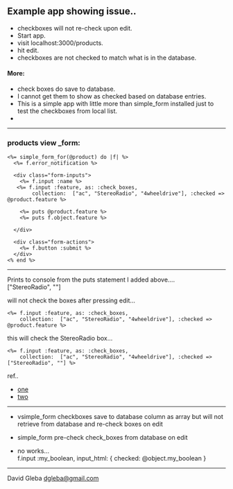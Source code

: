 
## Example app showing issue..  
	
- checkboxes will not re-check upon edit. 
 - Start app. 
 - visit localhost:3000/products. 
 - hit edit. 
 - checkboxes are not checked to match what is in the database.  



#### More:

- check boxes do save to database.  
- I cannot get them to show as checked based on database entries.
- This is a simple app with little more than simple_form installed just to test the checkboxes from local list.
- 
_____________

### products view _form:

```
<%= simple_form_for(@product) do |f| %>
  <%= f.error_notification %>

  <div class="form-inputs">
    <%= f.input :name %>
   <%= f.input :feature, as: :check_boxes, 
        collection:  ["ac", "StereoRadio", "4wheeldrive"], :checked => @product.feature %>

    <%= puts @product.feature %>
    <%= puts f.object.feature %>
        
  </div>

  <div class="form-actions">
    <%= f.button :submit %>
  </div>
<% end %>
```

---

Prints to console from the puts statement I added above....  
    ["StereoRadio", ""]

will not check the boxes after pressing edit...

    <%= f.input :feature, as: :check_boxes, 
        collection:  ["ac", "StereoRadio", "4wheeldrive"], :checked => @product.feature %>

        
this will check the StereoRadio box...

    <%= f.input :feature, as: :check_boxes, 
        collection:  ["ac", "StereoRadio", "4wheeldrive"], :checked => ["StereoRadio", ""] %>

        

ref.. 

- [one](http://stackoverflow.com/questions/13823655/rails-multiple-checkboxes-in-1-db-column-saves-correctly-but-doesnt-show-as-ch)
- [two](http://stackoverflow.com/questions/5500923/how-to-preselect-an-association-checkbox-using-simple-form?rq=1)

---
  
- vsimple_form checkboxes save to database column as array but will not retrieve from database and re-check boxes on edit

- simple_form pre-check check_boxes from database on edit


- no works...   
     f.input :my_boolean, input_html: { checked: @object.my_boolean }



_____________


David Gleba
dgleba@gmail.com
